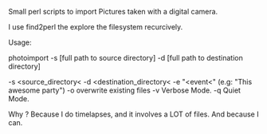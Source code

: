 Small perl scripts to import Pictures taken with a digital camera. 

I use find2perl the explore the filesystem recurcively.

Usage:

photoimport -s [full path to source directory] -d [full path to destination directory]

 -s    &lt;source_directory&lt;
 -d    &lt;destination_directory&lt;
 -e    "&lt;event&lt;" (e.g: "This awesome party")
 -o    overwrite existing files
 -v    Verbose Mode.
 -q    Quiet Mode.

Why ? Because I do timelapses, and it involves a LOT of files. And because I can.
